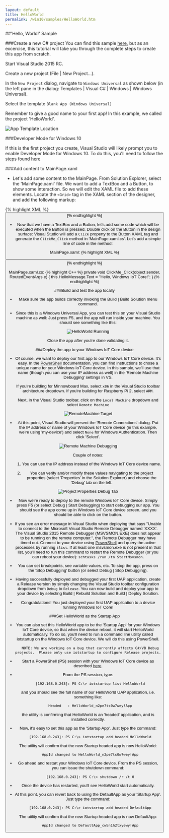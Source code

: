 ```yaml
---
layout: default
title: HelloWorld
permalink: /win10/samples/HelloWorld.htm
---
```


##'Hello, World!' Sample

###Create a new C# project
You can find this sample [here](https://github.com/ms-iot/samples/tree/develop/HelloWorld), but as an excercise, this tutorial will take you through the complete steps to create this app from scratch.  

Start Visual Studio 2015 RC.

Create a new project (File \| New Project...).

In the `New Project` dialog, navigate to `Windows Universal` as shown below (in the left pane in the dialog: Templates \| Visual C# \| Windows \| Windows Universal).

Select the template `Blank App (Windows Universal)`

Remember to give a good name to your first app! In this example, we called the project 'HelloWorld'.

![App Template Location]({{site.baseurl}}/images/HelloWorld/new-cs-project-dialog.PNG)

###Developer Mode for Windows 10

If this is the first project you create, Visual Studio will likely prompt you to enable Developer Mode for Windows 10.  To do this, you'll need to follow the steps found [here](https://msdn.microsoft.com/library/windows/apps/xaml/dn706236.aspx)

###Add content to MainPage.xaml
* Let's add some content to the MainPage. From Solution Explorer, select the 'MainPage.xaml' file. We want to add a TextBox and a Button, to show some interaction. So we will edit the XAML file to add these elements. Locate the `<Grid>` tag in the XAML section of the designer, and add the following markup:

{% highlight XML %}
<Grid Background="{ThemeResource ApplicationPageBackgroundThemeBrush}">
    <StackPanel HorizontalAlignment="Center" VerticalAlignment="Center">
    <TextBox x:Name="HelloMessage" Text="Hello, World!" Margin="10" IsReadOnly="True"/>
    <Button x:Name="ClickMe" Content="Click Me!"  Margin="10" HorizontalAlignment="Center"/>
    </StackPanel>
</Grid>
{% endhighlight %}


* Now that we have a TextBox and a Button, let's add some code which will be executed when the Button is pressed. Double click on the Button in the design surface: Visual Studio will add a `Click` property to the Button XAML tag and generate the `ClickMe_Click` method in 'MainPage.xaml.cs'. Let's add a simple line of code in the method:

MainPage.xaml:
{% highlight XML %}
<Button x:Name="ClickMe" Content="Click Me!"  Margin="10" HorizontalAlignment="Center" Click="ClickMe_Click"/>
{% endhighlight %}

MainPage.xaml.cs:
{% highlight C++ %}
private void ClickMe_Click(object sender, RoutedEventArgs e)
{
    this.HelloMessage.Text = "Hello, Windows IoT Core!";
}
{% endhighlight %}



###Build and test the app locally
* Make sure the app builds correctly invoking the Build \| Build Solution menu command.

* Since this is a Windows Universal App, you can test this on your Visual Studio machine as well: Just press F5, and the app will run inside your machine. You should see something like this:

    ![HelloWorld Running]({{site.baseurl}}/images/HelloWorld/HelloWorldAppLocal.PNG)

    Close the app after you're done validating it.


###Deploy the app to your Windows IoT Core device
* Of course, we want to deploy our first app to our Windows IoT Core device. It's easy. In the [PowerShell]({{site.baseurl}}/win10/samples/PowerShell.htm) documentation, you can find instructions to chose a unique name for your Windows IoT Core device. In this sample, we'll use that name (though you can use your IP address as well) in the 'Remote Machine Debugging' settings in VS.

    If you're building for Minnowboard Max, select `x86` in the Visual Studio toolbar architecture dropdown.  If you're building for Raspberry Pi 2, select `ARM`.

    Next, in the Visual Studio toolbar, click on the `Local Machine` dropdown and select `Remote Machine`<br/>

    ![RemoteMachine Target]({{site.baseurl}}/images/HelloWorld/cs-remote-machine-debugging.png)

* At this point, Visual Studio will present the 'Remote Connections' dialog. Put the IP address or name of your Windows IoT Core device (in this example, we're using 'my-device') and select `None` for Windows Authentication. Then click 'Select'.

    ![Remote Machine Debugging]({{site.baseurl}}/images/HelloWorld/cs-remote-connections.PNG)

    Couple of notes:

    1. You can use the IP address instead of the Windows IoT Core device name.

    2. You can verify and/or modify these values navigating to the project properties (select 'Properties' in the Solution Explorer) and choose the 'Debug' tab on the left:

    ![Project Properties Debug Tab]({{site.baseurl}}/images/HelloWorld/cs-debug-project-properties.PNG)

* Now we're ready to deploy to the remote Windows IoT Core device. Simply press F5 (or select Debug \| Start Debugging) to start debugging our app. You should see the app come up in Windows IoT Core device screen, and you should be able to click on the button.

* If you see an error message in Visual Studio when deploying that says "Unable to connect to the Microsoft Visual Studio Remote Debugger named 'XXXX'.  The Visual Studio 2015 Remote Debugger (MSVSMON.EXE) does not appear to be running on the remote computer.", the Remote Debugger may have timed out.  Connect to your device using [PowerShell]({{site.baseurl}}/win10/samples/PowerShell.htm) and query the active processes by running `tlist`.  If at least one msvsmon.exe is not present in that list, you'll need to run this command to restart the Remote Debugger (or you can reboot your device): `schtasks /run /tn StartMsvsmon`.

* You can set breakpoints, see variable values, etc. To stop the app, press on the 'Stop Debugging' button (or select Debug \| Stop Debugging).

* Having successfully deployed and debugged your first UAP application, create a Release version by simply changing the Visual Studio toolbar configuration dropdown from `Debug` to `Release`.  You can now build and deploy your app to your device by selecting Build \| Rebuild Solution and Build \| Deploy Solution.

* Congratulations! You just deployed your first UAP application to a device running Windows IoT Core!


###Set HelloWorld as the Startup App

* You can also set this HelloWorld app to be the 'Startup App' for your Windows IoT Core device, so that when the device reboot, it will start HelloWorld automatically. To do so, you'll need to run a command line utility called iotstartup on the Windows IoT Core device. We will do this using PowerShell.

        NOTE: We are working on a bug that currently affects C#/VB Debug projects.  Please only use iotstartup to configure Release projects.

* Start a PowerShell (PS) session with your Windows IoT Core device as described [here]({{site.baseurl}}/win10/samples/PowerShell.htm).

* From the PS session, type:

        [192.168.0.243]: PS C:\> iotstartup list HelloWorld

    and you should see the full name of our HelloWorld UAP application, i.e. something like:

        Headed   : HelloWorld_n2pe7ts0w7wey!App

    the utility is confirming that HelloWorld is an 'headed' application, and is installed correctly.

* Now, it's easy to set this app as the 'Startup App'. Just type the command:

        [192.168.0.243]: PS C:\> iotstartup add headed HelloWorld

    The utility will confirm that the new Startup headed app is now HelloWorld:

        AppId changed to HelloWorld_n2pe7ts0w7wey!App

* Go ahead and restart your Windows IoT Core device. From the PS session, you can issue the shutdown command:

        [192.168.0.243]: PS C:\> shutdown /r /t 0

* Once the device has restarted, you'll see HelloWorld start automatically.

* At this point, you can revert back to using the DefaultApp as your 'Startup App'. Just type the command:

        [192.168.0.243]: PS C:\> iotstartup add headed DefaultApp

    The utility will confirm that the new Startup headed app is now DefaultApp:

        AppId changed to DefaultApp_cw5n1h2txyewy!App
